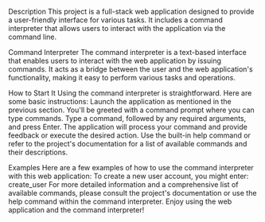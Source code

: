 Description
This project is a full-stack web application designed to provide a user-friendly interface for various tasks. It includes a command interpreter that allows users to interact with the application via the command line.

Command Interpreter
The command interpreter is a text-based interface that enables users to interact with the web application by issuing commands. It acts as a bridge between the user and the web application's functionality, making it easy to perform various tasks and operations.

How to Start It
Using the command interpreter is straightforward. Here are some basic instructions:
Launch the application as mentioned in the previous section.
You'll be greeted with a command prompt where you can type commands.
Type a command, followed by any required arguments, and press Enter.
The application will process your command and provide feedback or execute the desired action.
Use the built-in help command or refer to the project's documentation for a list of available commands and their descriptions.

Examples
Here are a few examples of how to use the command interpreter with this web application:
To create a new user account, you might enter: create_user <username> <password>
For more detailed information and a comprehensive list of available commands, please consult the project's documentation or use the help command within the command interpreter.
Enjoy using the web application and the command interpreter!
